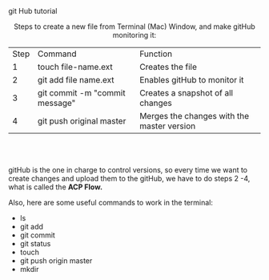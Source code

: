 <html>
    <head>git Hub tutorial<head>
    <body>
        <p align="center" font-color="00FFFF">
        Steps to create a new file from Terminal (Mac) Window, and make gitHub monitoring it: 
        </p>
        <table>
            <tr>
                <td> Step</td>
                <td>Command</td>
                <td>Function</td>
            </tr>
            <tr>
                <td>1</td>
                <td>touch file-name.ext</td>
                <td>Creates the file</td>
            </tr>
            <tr>
                <td>2</td>
                <td>git add file name.ext</td>
                <td>Enables gitHub to monitor it</td>
            </tr>
            <tr>
                <td>3</td>
                <td>git commit -m "commit message"</td>
                <td>Creates a snapshot of all changes</td>
            </tr>
            <tr>
                <td>4</td>
                <td>git push original master</td>
                <td>Merges the changes with the master version</td>
            </tr>
        </table>
        <br><br>
        <p>
        gitHub is the one in charge to control versions, so 
        every time we want to create changes and upload them to the gitHub, we have to do steps 2 -4, what is called the <b>ACP Flow. </b>
        </p>
        <p>
        Also, here are some useful commands to work in the terminal:
        </p>
        <ul>
            <li>ls </li>
            <li>git add </li>
            <li>git commit </li>
            <li>git status</li>
            <li>touch </li>
            <li>git push origin master </li>
            <li>mkdir</li>
        </ul>
    </body>
</html>
